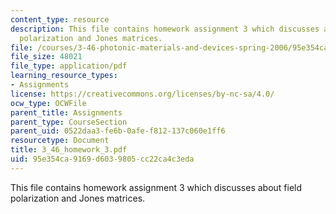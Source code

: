 ```yaml
---
content_type: resource
description: This file contains homework assignment 3 which discusses about field
  polarization and Jones matrices.
file: /courses/3-46-photonic-materials-and-devices-spring-2006/95e354ca9169d6039805cc22ca4c3eda_3_46_homework_3.pdf
file_size: 48021
file_type: application/pdf
learning_resource_types:
- Assignments
license: https://creativecommons.org/licenses/by-nc-sa/4.0/
ocw_type: OCWFile
parent_title: Assignments
parent_type: CourseSection
parent_uid: 0522daa3-fe6b-0afe-f812-137c060e1ff6
resourcetype: Document
title: 3_46_homework_3.pdf
uid: 95e354ca-9169-d603-9805-cc22ca4c3eda
---
```

This file contains homework assignment 3 which discusses about field polarization and Jones matrices.